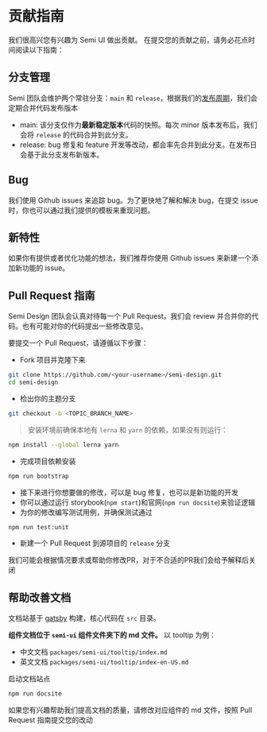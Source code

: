 # 贡献指南

我们很高兴您有兴趣为 Semi UI 做出贡献。 在提交您的贡献之前，请务必花点时间阅读以下指南：

## 分支管理
Semi 团队会维护两个常驻分支：`main` 和 `release`，根据我们的[发布周期](https://semi.design/zh-CN/start/changelog)，我们会定期合并代码发布版本
 - main: 该分支仅作为**最新稳定版本**代码的快照。每次 minor 版本发布后，我们会将 `release` 的代码合并到此分支。
 - release: bug 修复和 feature 开发等改动，都会率先合并到此分支。在发布日会基于此分支发布新版本。
## Bug
我们使用 Github issues 来追踪 bug。为了更快地了解和解决 bug，在提交 issue 时，你也可以通过我们提供的模板来重现问题。
## 新特性
如果你有提供或者优化功能的想法，我们推荐你使用 Github issues 来新建一个添加新功能的 issue。

## Pull Request 指南
Semi Design 团队会认真对待每一个 Pull Request。我们会 review 并合并你的代码。也有可能对你的代码提出一些修改意见。

要提交一个 Pull Request，请遵循以下步骤：
 - Fork 项目并克隆下来
```bash
git clone https://github.com/<your-username>/semi-design.git
cd semi-design
```
 - 检出你的主题分支
```bash
git checkout -b <TOPIC_BRANCH_NAME>
```
>安装环境前确保本地有 `lerna` 和 `yarn` 的依赖，如果没有则运行：
```bash
npm install --global lerna yarn
```
 - 完成项目依赖安装
```bash
npm run bootstrap
```
 - 接下来进行你想要做的修改，可以是 bug 修复，也可以是新功能的开发
 - 你可以通过运行 storybook(`npm start`)和官网(`npm run docsite`)来验证逻辑
 - 为你的修改编写测试用例，并确保测试通过
```bash
npm run test:unit
```
 - 新建一个 Pull Request 到源项目的 `release` 分支

我们可能会根据情况要求或帮助你修改PR，对于不合适的PR我们会给予解释后关闭

## 帮助改善文档
文档站基于 [gatsby](https://www.gatsbyjs.com/) 构建，核心代码在 `src` 目录。

**组件文档位于 `semi-ui` 组件文件夹下的 md 文件。** 以 tooltip 为例：

* 中文文档 `packages/semi-ui/tooltip/index.md` 
* 英文文档 `packages/semi-ui/tooltip/index-en-US.md`

启动文档站点
```sh
npm run docsite
```
如果您有兴趣帮助我们提高文档的质量，请修改对应组件的 md 文件，按照 Pull Request 指南提交您的改动
